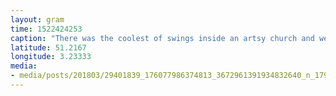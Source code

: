 ```yaml
---
layout: gram
time: 1522424253
caption: "There was the coolest of swings inside an artsy church and we swang on it and it was good. #4m4eu"
latitude: 51.2167
longitude: 3.23333
media:
- media/posts/201803/29401839_176077986374813_3672961391934832640_n_17929150492066080.jpg
---
```

